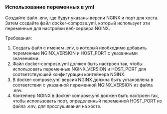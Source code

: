 
### Использование переменных в yml

Создайте файл .env, где будут указаны версии NGINX и порт для хоста. Затем создайте файл docker-compose.yml, который использует эти переменные для настройки веб-сервера NGINX.

Требования:
1. Создать файл с именем .env, в который необходимо добавить переменные NGINX_VERSION и HOST_PORT с указанными значениями. 
2. Файл docker-compose.yml должен быть настроен так, чтобы использовать переменные NGINX_VERSION и HOST_PORT для соответствующей конфигурации контейнера NGINX. 
3. В docker-compose.yml версия NGINX должна быть установлена в соответствии с указанной переменной NGINX_VERSION из файла .env. 
4. Контейнер NGINX в docker-compose.yml должен быть настроен так, чтобы использовать порт, определенный переменной HOST_PORT из файла .env, для прослушивания на хосте.